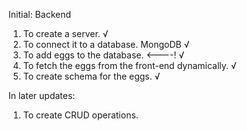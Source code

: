 Initial: Backend

1. To create a server. √
2. To connect it to a database. MongoDB √
3. To add eggs to the database. <----! √
4. To fetch the eggs from the front-end dynamically. √
5. To create schema for the eggs. √

In later updates:

1. To create CRUD operations.
